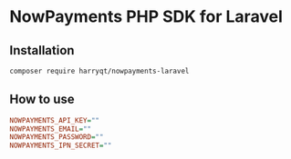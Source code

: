 # NowPayments PHP SDK for Laravel

## Installation

```sh
composer require harryqt/nowpayments-laravel
```

## How to use

```ini
NOWPAYMENTS_API_KEY=""
NOWPAYMENTS_EMAIL=""
NOWPAYMENTS_PASSWORD=""
NOWPAYMENTS_IPN_SECRET=""
```
